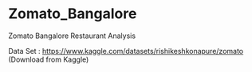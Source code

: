 # Zomato_Bangalore
Zomato Bangalore Restaurant Analysis 


Data Set : https://www.kaggle.com/datasets/rishikeshkonapure/zomato
(Download from Kaggle)
